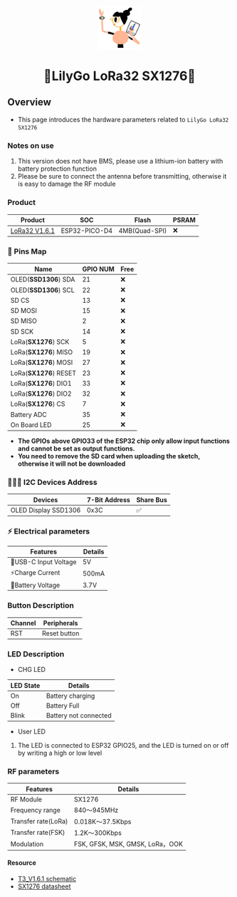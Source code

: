 <div align="center" markdown="1">
  <img src="../../../.github/LilyGo_logo.png" alt="LilyGo logo" width="100"/>
</div>

<h1 align = "center">🌟LilyGo LoRa32 SX1276🌟</h1>

## Overview

* This page introduces the hardware parameters related to `LilyGo LoRa32 SX1276`

### Notes on use

1. This version does not have BMS, please use a lithium-ion battery with battery protection function
2. Please be sure to connect the antenna before transmitting, otherwise it is easy to damage the RF module

### Product

| Product            | SOC           | Flash         | PSRAM |
| ------------------ | ------------- | ------------- | ----- |
| [LoRa32 V1.6.1][1] | ESP32-PICO-D4 | 4MB(Quad-SPI) | ❌     |

[1]: https://lilygo.cc/products/lora3 "LoRa32 V1.6.1"

### 📍 Pins Map

| Name                   | GPIO NUM | Free |
| ---------------------- | -------- | ---- |
| OLED(**SSD1306**) SDA  | 21       | ❌    |
| OLED(**SSD1306**) SCL  | 22       | ❌    |
| SD CS                  | 13       | ❌    |
| SD MOSI                | 15       | ❌    |
| SD MISO                | 2        | ❌    |
| SD SCK                 | 14       | ❌    |
| LoRa(**SX1276**) SCK   | 5        | ❌    |
| LoRa(**SX1276**) MISO  | 19       | ❌    |
| LoRa(**SX1276**) MOSI  | 27       | ❌    |
| LoRa(**SX1276**) RESET | 23       | ❌    |
| LoRa(**SX1276**) DIO1  | 33       | ❌    |
| LoRa(**SX1276**) DIO2  | 32       | ❌    |
| LoRa(**SX1276**) CS    | 7        | ❌    |
| Battery ADC            | 35       | ❌    |
| On Board LED           | 25       | ❌    |

* **The GPIOs above GPIO33 of the ESP32 chip only allow input functions and cannot be set as output functions.**
* **You need to remove the SD card when uploading the sketch, otherwise it will not be downloaded**

### 🧑🏼‍🔧 I2C Devices Address

| Devices              | 7-Bit Address | Share Bus |
| -------------------- | ------------- | --------- |
| OLED Display SSD1306 | 0x3C          | ✅️         |

### ⚡ Electrical parameters

| Features             | Details |
| -------------------- | ------- |
| 🔗USB-C Input Voltage | 5V      |
| ⚡Charge Current      | 500mA   |
| 🔋Battery Voltage     | 3.7V    |


### Button Description

| Channel | Peripherals  |
| ------- | ------------ |
| RST     | Reset button |

### LED Description

* CHG LED

| LED State | Details               |
| --------- | --------------------- |
| On        | Battery charging      |
| Off       | Battery Full          |
| Blink     | Battery not connected |

* User LED

1. The LED is connected to ESP32 GPIO25, and the LED is turned on or off by writing a high or low level

### RF parameters

| Features            | Details                         |
| ------------------- | ------------------------------- |
| RF  Module          | SX1276                          |
| Frequency range     | 840～945MHz                     |
| Transfer rate(LoRa) | 0.018K～37.5Kbps                |
| Transfer rate(FSK)  | 1.2K～300Kbps                   |
| Modulation          | FSK, GFSK, MSK, GMSK, LoRa，OOK |


#### Resource

* [T3_V1.6.1 schematic](../../../schematic/T3_V1.6.1.pdf)
* [SX1276 datasheet](https://www.semtech.com/products/wireless-rf/lora-transceivers/sx1276)
